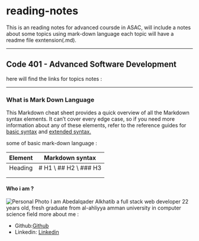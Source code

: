 # reading-notes

This is an reading notes for advanced coursde in ASAC, will include a notes about some topics using mark-down language 
each topic will have a readme file exntension(.md).


---

## Code 401 - Advanced Software Development
here will find the links for topics notes :

---


### What is Mark Down Language
This Markdown cheat sheet provides a quick overview of all the
Markdown syntax elements. It can’t cover every edge case, so if you
need more information about any of these elements, refer to the 
reference guides for [basic syntax](https://www.markdownguide.org/basic-syntax) and [extended syntax.](https://www.markdownguide.org/extended-syntax)

some of basic mark-down language :
   
|  **Element** |**Markdown syntax**   | 
|---|---|
| Heading  | # H1  \ ## H2  \  ### H3   |
|   |   |
|   |   |
#### Who i am ?
![Personal Photo](https://ibb.co/CvNyD3c)
I am Abedalqader Alkhatib a full stack web developer 22 years old, fresh graduate from al-ahliyya amman university in computer science field 
more about me :

 - Github:[Github](https://github.com/alkhatib99)
 - Linkedin: [Linkedin](https://www.linkedin.com/in/abdulqader-alkhatib-850453216/)
